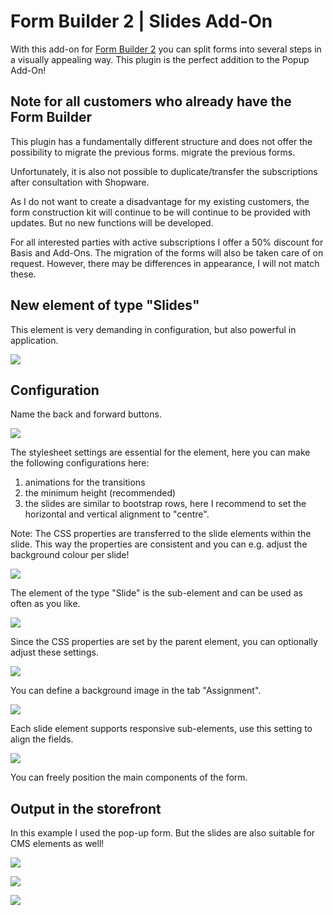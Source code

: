 # Form Builder 2 | Slides Add-On

With this add-on for [Form Builder 2](../MoorlForms/index.md) you can split forms into several steps in a visually appealing way. This plugin is the perfect addition to the Popup Add-On!

## Note for all customers who already have the Form Builder

This plugin has a fundamentally different structure and does not offer the possibility to migrate the previous forms.
migrate the previous forms.

Unfortunately, it is also not possible to duplicate/transfer the subscriptions after consultation with Shopware.

As I do not want to create a disadvantage for my existing customers, the form construction kit will continue to be
will continue to be provided with updates. But no new functions will be developed.

For all interested parties with active subscriptions I offer a 50% discount for Basis and Add-Ons.
The migration of the forms will also be taken care of on request.
However, there may be differences in appearance, I will not match these.

## New element of type "Slides"

This element is very demanding in configuration, but also powerful in application.

![](images/fbs-01.jpg)

## Configuration

Name the back and forward buttons.

![](images/fbs-02.jpg)

The stylesheet settings are essential for the element, here you can make the following
configurations here:

1. animations for the transitions
2. the minimum height (recommended)
3. the slides are similar to bootstrap rows, here I recommend to set the horizontal and vertical alignment to "centre".

Note: The CSS properties are transferred to the slide elements within the slide.
This way the properties are consistent and you can e.g. adjust the background colour per slide!

![](images/fbs-03.jpg)

The element of the type "Slide" is the sub-element and can be used as often as you like.

![](images/fbs-04.jpg)

Since the CSS properties are set by the parent element, you can optionally adjust these settings.

![](images/fbs-05.jpg)

You can define a background image in the tab "Assignment".

![](images/fbs-06.jpg)

Each slide element supports responsive sub-elements, use this setting to align the fields.

![](images/fbs-07.jpg)

You can freely position the main components of the form.

## Output in the storefront

In this example I used the pop-up form. But the slides are also suitable for
CMS elements as well!

![](images/fbs-08.jpg)

![](images/fbs-09.jpg)

![](images/fbs-10.jpg)
